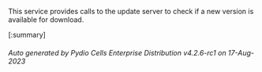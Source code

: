 






This service provides calls to the update server to check if a new version is available for download.

[:summary]

###### Auto generated by Pydio Cells Enterprise Distribution v4.2.6-rc1 on 17-Aug-2023

